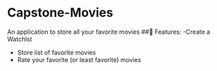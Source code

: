 # Capstone-Movies
An application to store all your favorite movies
##🎥 Features:
-Create a Watchlst
- Store list of favorite movies
- Rate your favorite (or least favorite) movies


